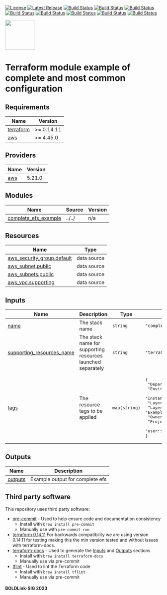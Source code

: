 [![License](https://img.shields.io/badge/License-Apache-blue.svg)](https://github.com/boldlink/terraform-aws-efs/blob/main/LICENSE)
[![Latest Release](https://img.shields.io/github/release/boldlink/terraform-aws-efs.svg)](https://github.com/boldlink/terraform-aws-efs/releases/latest)
[![Build Status](https://github.com/boldlink/terraform-aws-efs/actions/workflows/update.yaml/badge.svg)](https://github.com/boldlink/terraform-aws-efs/actions)
[![Build Status](https://github.com/boldlink/terraform-aws-efs/actions/workflows/release.yaml/badge.svg)](https://github.com/boldlink/terraform-aws-efs/actions)
[![Build Status](https://github.com/boldlink/terraform-aws-efs/actions/workflows/pre-commit.yaml/badge.svg)](https://github.com/boldlink/terraform-aws-efs/actions)
[![Build Status](https://github.com/boldlink/terraform-aws-efs/actions/workflows/pr-labeler.yaml/badge.svg)](https://github.com/boldlink/terraform-aws-efs/actions)
[![Build Status](https://github.com/boldlink/terraform-aws-efs/actions/workflows/module-examples-tests.yaml/badge.svg)](https://github.com/boldlink/terraform-aws-efs/actions)
[![Build Status](https://github.com/boldlink/terraform-aws-efs/actions/workflows/checkov.yaml/badge.svg)](https://github.com/boldlink/terraform-aws-efs/actions)
[![Build Status](https://github.com/boldlink/terraform-aws-efs/actions/workflows/auto-merge.yaml/badge.svg)](https://github.com/boldlink/terraform-aws-efs/actions)
[![Build Status](https://github.com/boldlink/terraform-aws-efs/actions/workflows/auto-badge.yaml/badge.svg)](https://github.com/boldlink/terraform-aws-efs/actions)

[<img src="https://avatars.githubusercontent.com/u/25388280?s=200&v=4" width="96"/>](https://boldlink.io)

# Terraform  module example of complete and most common configuration


<!-- BEGINNING OF PRE-COMMIT-TERRAFORM DOCS HOOK -->
## Requirements

| Name | Version |
|------|---------|
| <a name="requirement_terraform"></a> [terraform](#requirement\_terraform) | >= 0.14.11 |
| <a name="requirement_aws"></a> [aws](#requirement\_aws) | >= 4.45.0 |

## Providers

| Name | Version |
|------|---------|
| <a name="provider_aws"></a> [aws](#provider\_aws) | 5.21.0 |

## Modules

| Name | Source | Version |
|------|--------|---------|
| <a name="module_complete_efs_example"></a> [complete\_efs\_example](#module\_complete\_efs\_example) | ../../ | n/a |

## Resources

| Name | Type |
|------|------|
| [aws_security_group.default](https://registry.terraform.io/providers/hashicorp/aws/latest/docs/data-sources/security_group) | data source |
| [aws_subnet.public](https://registry.terraform.io/providers/hashicorp/aws/latest/docs/data-sources/subnet) | data source |
| [aws_subnets.public](https://registry.terraform.io/providers/hashicorp/aws/latest/docs/data-sources/subnets) | data source |
| [aws_vpc.supporting](https://registry.terraform.io/providers/hashicorp/aws/latest/docs/data-sources/vpc) | data source |

## Inputs

| Name | Description | Type | Default | Required |
|------|-------------|------|---------|:--------:|
| <a name="input_name"></a> [name](#input\_name) | The stack name | `string` | `"complete-efs-example"` | no |
| <a name="input_supporting_resources_name"></a> [supporting\_resources\_name](#input\_supporting\_resources\_name) | The stack name for supporting resources launched separately | `string` | `"terraform-aws-efs"` | no |
| <a name="input_tags"></a> [tags](#input\_tags) | The resource tags to be applied | `map(string)` | <pre>{<br>  "Department": "DevOps",<br>  "Environment": "example",<br>  "InstanceScheduler": true,<br>  "LayerId": "Example",<br>  "LayerName": "Example",<br>  "Owner": "Boldlink",<br>  "Project": "Examples",<br>  "user::CostCenter": "terraform-registry"<br>}</pre> | no |

## Outputs

| Name | Description |
|------|-------------|
| <a name="output_outputs"></a> [outputs](#output\_outputs) | Example output for complete efs |
<!-- END OF PRE-COMMIT-TERRAFORM DOCS HOOK -->

## Third party software
This repository uses third party software:
* [pre-commit](https://pre-commit.com/) - Used to help ensure code and documentation consistency
  * Install with `brew install pre-commit`
  * Manually use with `pre-commit run`
* [terraform 0.14.11](https://releases.hashicorp.com/terraform/0.14.11/) For backwards compatibility we are using version 0.14.11 for testing making this the min version tested and without issues with terraform-docs.
* [terraform-docs](https://github.com/segmentio/terraform-docs) - Used to generate the [Inputs](#Inputs) and [Outputs](#Outputs) sections
  * Install with `brew install terraform-docs`
  * Manually use via pre-commit
* [tflint](https://github.com/terraform-linters/tflint) - Used to lint the Terraform code
  * Install with `brew install tflint`
  * Manually use via pre-commit

#### BOLDLink-SIG 2023
